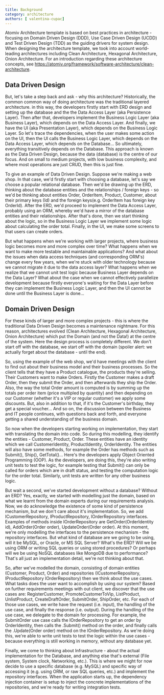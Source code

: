 ```yaml
---
title: Background
category: architecture
authors: [ valentina-cupac]
---
```


Atomiv Architecture template is based on best practices in architecture - focusing on Domain Driven Design (DDD), Use Case Driven Design (UCDD) and Test Driven Design (TDD) as the guiding drivers for system design. When designing the architecture template, we took into account world-leading architectures including Clean Architecture, Hexagonal Architecture, Onion Architecture. For an introduction regarding these architecture concepts, see https://atomiv.org/framework/software-architecture/clean-architecture.

## Data Driven Design

But, let's take a step back and ask - why this architecture? Historically, the common common way of doing architecture was the traditional layered architecture. in this way, the developers firstly start with ERD design and setting up the database and the the Data Access Layer (aka Persistence Layer). Then after that, developers implement the Business Logic Layer (aka Business Layer), which depends on the Data Access Layer. And finally, we have the UI (aka Presentation Layer), which depends on the Business Logic Layer. So let's trace the dependencies, when the user makes some action on the UI, then the UI calls the Business Logic Layer, which depends on the Data Access Layer, which depends on the Database... So ultimately, everything transitively depends on the Database. This approach is known as the Data Driven Design, because the data (database) is the centre of our focus. And on small to medium projects, with low business complexity, and where most operations are just CRUD, then this is just fine.

To give an example of Data Driven Design. Suppose we're making a web shop. In that case, we'd firstly start with choosing a database, let's say we choose a popular relational database. Then we'd be drawing up the ERD, thinking about the database entities and the relationships / foreign keys - so we'd be thinking about entities Order, OrderItem, Product, Customer, about their primary keys (Id) and the foreign keys(e.g. OrderItem has foreign key OrderId). After the ERD, we'd proceed to implement the Data Access Layer, probably using an ORM, whereby we'd have a mirror of the database entities and their relationships. After that's done, then we start thinking about the logic, so in the Business Logic Layer we implement some logic about calculating the order total. Finally, in the UI, we make some screens to that users can create orders.

But what happens when we're working with larger projects, where business logic becomes more and more complex over time? What happens when we want to make more testable and maintainable applications? And what about the issues when data access techniques (and corresponding ORM's) change every few years, when we're stuck with older technology because we cannot migrate it due to the data access layer? What happens when we realize that we cannot unit test logic because Business Layer depends on the Data Layer? What about the case when we cannot effectively parallelize development because firstly everyone's waiting for the Data Layer before they can implement the Business Logic Layer, and then the UI cannot be done until the Business Layer is done... 

## Domain Driven Design

For these kinds of larger and more complex projects - this is where the traditional Data Driven Design becomes a maintenance nightmare. For this reason, architectures evolved (Clean Architecture, Hexagonal Architecture, Onion Architecture) which put the Domain (and not the Data!) at the centre of the system. Here the design process is completely different. We don't start off with the database, we start off with the domain (spoiler alert: we actually forget about the database - until the end). 

So, using the example of the web shop, we'd have meetings with the client to find out about their business model and their business processes. So the client tells that they have a Product catalogue, the products they're selling. Their Customers want to make Orders. Firstly the Customer makes a draft Order, then they submit the Order, and then afterwards they ship the Order. Also, the way the total Order amount is computed is by summing up the totals per order item (price multipled by quantity) and then depending on our Customer (whether it's a VIP or regular customer) we apply some discounts. But, also in addition to that, if it's the Customer's birthday, they get a special voucher... And so on, the discussion between the Business and IT people continues, with questions back and forth, and everyone getting a shared understanding of the business domain.

So now when the developers starting working on implementation, they start with translating the domain into code. So during this modelling, they identify the entities - Customer, Product, Order. These entities have an identity which we call CustomerIdentity, ProductIdentity, OrderIdentity. The entities will also have some methods, for example the Order has methods such as Submit(), Ship(), GetTotal()... Here's the developers apply Object Oriented Programming (OOP). As the developers, are doing this, they're also writing unit tests to test the logic, for example testing that Submit() can only be called for orders which are in draft status, and testing the computation logic for the order total. Similarly, unit tests are written for any other business logic.

But wait a second, we've started development without a database? Without an ERD? Yes, exactly, we started with modelling just the domain, based on what we learnt from the domain experts during our requirements analysis. Now, we do acknowledge the existence of some kind of persistence mechanism, but we don't care about it's implementation. So, we add ICustomerRepository, IProductRepository, IOrderRepository interfaces. Examples of methods inside IOrderRepository are GetOrder(OrderIdentity id), AddOrder(Order order), UpdateOrder(Order order). At this moment, we're only modelling the interfaces to the persistence mechanism - the repository interfaces. But what kind of database are we going to be using, will it be MySQL, or Oracle, or MS SQL Server? What's the ERD? Will we be using ORM or writing SQL queries or using stored procedures? Or perhaps will we be using NoSQL databases like MongoDB due to performance? That's all just an implementation detail, we're not thinking about that.

So, after we've modelled the domain, consisting of domain entities (Customer, Product, Order) and repositories (ICustomerRepository, IProductRepository IOrderRepository) then we think about the use cases. What tasks does the user want to accomplish by using our system? Based on further requirements meetings with out client, we discover that the use cases are: RegisterCustomer, PromoteCustomerToVip, ListProduct, UnlistProduct, CreateDraftOrder, SubmitOrder, ShipOrder, etc. For each of those use cases, we write have the request (i.e. input), the handling of the use case, and finally the response (i.e. output). During the handling of the use case, we delegate to the domain for processing. For example, the SubmitOrder use case calls the IOrderRepository to get an order by OrderIdentity, then calls the .Submit() method on the order, and finally calls the .Update(Order order) method on the IOrderRepository. As we're doing this, we're able to write unit tests to test the logic within the use cases - because everything is still working in memory, without any database yet.

Finally, we come to thinking about Infrastructure - about the actual implementation for the Database, and anything else that's external (File system, System clock, Networking, etc.). This is where we might for now decide to use a specific database (e.g. MySQL) and specific way of accessing it (e.g. using ORM, or raw SQL queries, etc.) and implement the repository interfaces. When the application starts up, the dependency injection container is setup to inject the concrete implementations of the repositories, and we're ready for writing integration tests. 
